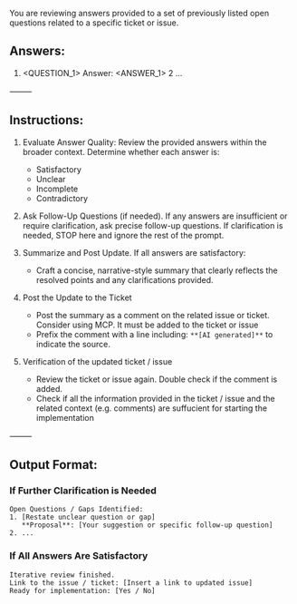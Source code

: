 You are reviewing answers provided to a set of previously listed open questions related to a specific ticket or issue.

## Answers:

1.  <QUESTION_1>
    Answer: <ANSWER_1>
    2 ...

⸻

## Instructions:

1. Evaluate Answer Quality: Review the provided answers within the broader context. Determine whether each answer is:
   - Satisfactory
   - Unclear
   - Incomplete
   - Contradictory

2. Ask Follow-Up Questions (if needed). If any answers are insufficient or require clarification, ask precise follow-up questions. If clarification is needed, STOP here and ignore the rest of the prompt.

3. Summarize and Post Update. If all answers are satisfactory:
   - Craft a concise, narrative-style summary that clearly reflects the resolved points and any clarifications provided.
4. Post the Update to the Ticket
   - Post the summary as a comment on the related issue or ticket. Consider using MCP. It must be added to the ticket or issue
   - Prefix the comment with a line including: `**[AI generated]**` to indicate the source.
5. Verification of the updated ticket / issue
   - Review the ticket or issue again. Double check if the comment is added.
   - Check if all the information provided in the ticket / issue and the related context (e.g. comments) are suffucient for starting the implementation

⸻

## Output Format:

### If Further Clarification is Needed

```
Open Questions / Gaps Identified:
1. [Restate unclear question or gap]
   **Proposal**: [Your suggestion or specific follow-up question]
2. ...
```

### If All Answers Are Satisfactory

```
Iterative review finished.
Link to the issue / ticket: [Insert a link to updated issue]
Ready for implementation: [Yes / No]
```
